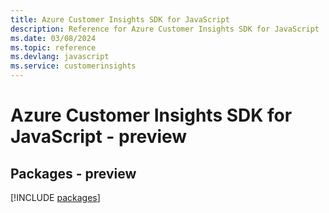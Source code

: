 ```yaml
---
title: Azure Customer Insights SDK for JavaScript
description: Reference for Azure Customer Insights SDK for JavaScript
ms.date: 03/08/2024
ms.topic: reference
ms.devlang: javascript
ms.service: customerinsights
---
```

# Azure Customer Insights SDK for JavaScript - preview
## Packages - preview
[!INCLUDE [packages](customer-insights-index.md)]